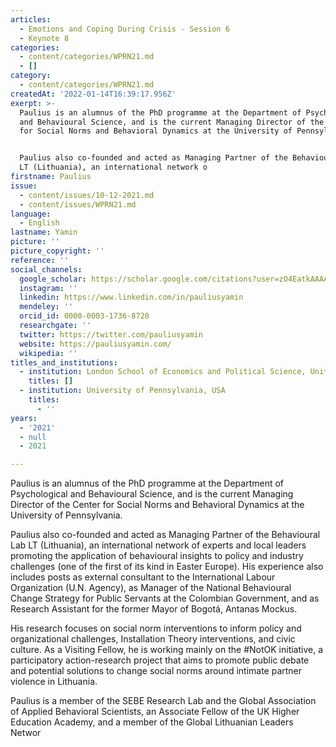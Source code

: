 ```yaml
---
articles:
  - Emotions and Coping During Crisis - Session 6
  - Keynote 8
categories:
  - content/categories/WPRN21.md
  - []
category:
  - content/categories/WPRN21.md
createdAt: '2022-01-14T16:39:17.956Z'
exerpt: >-
  Paulius is an alumnus of the PhD programme at the Department of Psychological
  and Behavioural Science, and is the current Managing Director of the Center
  for Social Norms and Behavioral Dynamics at the University of Pennsylvania.


  Paulius also co-founded and acted as Managing Partner of the Behavioural Lab
  LT (Lithuania), an international network o
firstname: Paulius
issue:
  - content/issues/10-12-2021.md
  - content/issues/WPRN21.md
language:
  - English
lastname: Yamin
picture: ''
picture_copyright: ''
reference: ''
social_channels:
  google_scholar: https://scholar.google.com/citations?user=zO4EatkAAAAJ&hl=en
  instagram: ''
  linkedin: https://www.linkedin.com/in/pauliusyamin
  mendeley: ''
  orcid_id: 0000-0003-1736-8728
  researchgate: ''
  twitter: https://twitter.com/pauliusyamin
  website: https://pauliusyamin.com/
  wikipedia: ''
titles_and_institutions:
  - institution: London School of Economics and Political Science, United Kingdom
    titles: []
  - institution: University of Pennsylvania, USA
    titles:
      - ''
years:
  - '2021'
  - null
  - 2021

---
```

Paulius is an alumnus of the PhD programme at the Department of Psychological and Behavioural Science, and is the current Managing Director of the Center for Social Norms and Behavioral Dynamics at the University of Pennsylvania.

Paulius also co-founded and acted as Managing Partner of the Behavioural Lab LT (Lithuania), an international network of experts and local leaders promoting the application of behavioural insights to policy and industry challenges (one of the first of its kind in Easter Europe). His experience also includes posts as external consultant to the International Labour Organization (U.N. Agency), as Manager of the National Behavioural Change Strategy for Public Servants at the Colombian Government, and as Research Assistant for the former Mayor of Bogotá, Antanas Mockus.

His research focuses on social norm interventions to inform policy and organizational challenges, Installation Theory interventions, and civic culture. As a Visiting Fellow, he is working mainly on the #NotOK initiative, a participatory action-research project that aims to promote public debate and potential solutions to change social norms around intimate partner violence in Lithuania.

Paulius is a member of the SEBE Research Lab and the Global Association of Applied Behavioral Scientists, an Associate Fellow of the UK Higher Education Academy, and a member of the Global Lithuanian Leaders Networ
